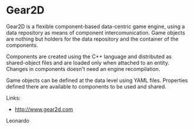  # Gear2D

 Gear2D is a flexible component-based data-centric game engine,
 using a data repository as means of component intercomunication.
 Game objects are nothing but holders for the data repository and
 the container of the components.

 Components are created using the C++ language and distributed as 
 shared-object files and are loaded only when attached to an entity. 
 Changes in components doesn't need an engine recompilation.

 Game objects can be defined at the data level using YAML files. 
 Properties defined there are available to components to be used and shared.
 
 Links:
  - http://www.gear2d.com

 Leonardo
